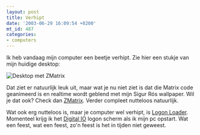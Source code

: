 ```yaml
---
layout: post
title: Verhipt
date: '2003-06-29 16:09:54 +0200'
mt_id: 487
categories:
- computers
---
```

Ik heb vandaag mijn computer een beetje verhipt. Zie hier een stukje van mijn huidige desktop:

<img src="{{ site.url }}/images/zmatrix.gif" alt="Desktop met ZMatrix" />

Dat ziet er natuurlijk leuk uit, maar wat je nu niet ziet is dat die Matrix code geanimeerd is en realtime wordt geblend met mijn Sigur R&oacute;s wallpaper. Wil je dat ook? Check dan <a href="http://zmatrix.sourceforge.net/">ZMatrix</a>. Verder compleet nutteloos natuurlijk.

Wat ook erg nutteloos is, maar je computer wel verhipt, is <a href="http://www.radfiles.com/logonloader/">Logon Loader</a>. Momenteel krijg ik het <a href="http://www.deviantart.com/deviation/117763">Digital IO</a> logon scherm als ik mijn pc opstart. Wat een feest, wat een feest, zo'n feest is het in tijden niet geweest.
